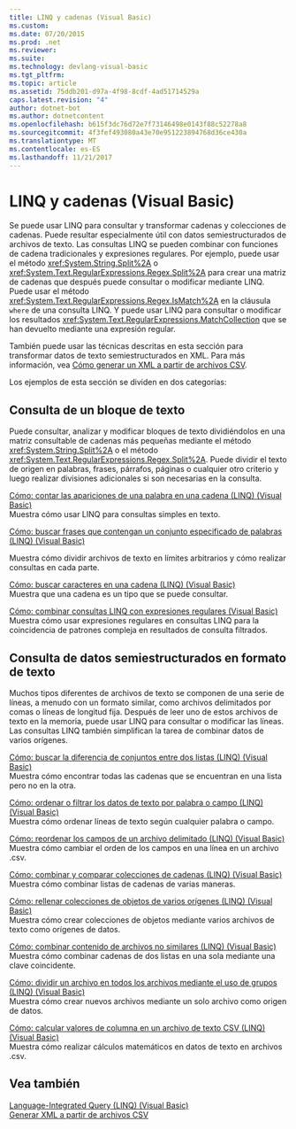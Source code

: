 ```yaml
---
title: LINQ y cadenas (Visual Basic)
ms.custom: 
ms.date: 07/20/2015
ms.prod: .net
ms.reviewer: 
ms.suite: 
ms.technology: devlang-visual-basic
ms.tgt_pltfrm: 
ms.topic: article
ms.assetid: 75ddb201-d97a-4f98-8cdf-4ad51714529a
caps.latest.revision: "4"
author: dotnet-bot
ms.author: dotnetcontent
ms.openlocfilehash: b615f3dc76d72e7f73146498e0143f88c52278a8
ms.sourcegitcommit: 4f3fef493080a43e70e951223894768d36ce430a
ms.translationtype: MT
ms.contentlocale: es-ES
ms.lasthandoff: 11/21/2017
---
```

# <a name="linq-and-strings-visual-basic"></a>LINQ y cadenas (Visual Basic)
Se puede usar LINQ para consultar y transformar cadenas y colecciones de cadenas. Puede resultar especialmente útil con datos semiestructurados de archivos de texto. Las consultas LINQ se pueden combinar con funciones de cadena tradicionales y expresiones regulares. Por ejemplo, puede usar el método <xref:System.String.Split%2A> o <xref:System.Text.RegularExpressions.Regex.Split%2A> para crear una matriz de cadenas que después puede consultar o modificar mediante LINQ. Puede usar el método <xref:System.Text.RegularExpressions.Regex.IsMatch%2A> en la cláusula `where` de una consulta LINQ. Y puede usar LINQ para consultar o modificar los resultados <xref:System.Text.RegularExpressions.MatchCollection> que se han devuelto mediante una expresión regular.  
  
 También puede usar las técnicas descritas en esta sección para transformar datos de texto semiestructurados en XML. Para más información, vea [Cómo generar un XML a partir de archivos CSV](how-to-generate-xml-from-csv-files.md).  
  
 Los ejemplos de esta sección se dividen en dos categorías:  
  
## <a name="querying-a-block-of-text"></a>Consulta de un bloque de texto  
 Puede consultar, analizar y modificar bloques de texto dividiéndolos en una matriz consultable de cadenas más pequeñas mediante el método <xref:System.String.Split%2A> o el método <xref:System.Text.RegularExpressions.Regex.Split%2A>. Puede dividir el texto de origen en palabras, frases, párrafos, páginas o cualquier otro criterio y luego realizar divisiones adicionales si son necesarias en la consulta.  
  
 [Cómo: contar las apariciones de una palabra en una cadena (LINQ) (Visual Basic)](how-to-count-occurrences-of-a-word-in-a-string-linq.md)  
 Muestra cómo usar LINQ para consultas simples en texto.  
  
 [Cómo: buscar frases que contengan un conjunto especificado de palabras (LINQ) (Visual Basic)](how-to-query-for-sentences-that-contain-a-specified-set-of-words.md)

 Muestra cómo dividir archivos de texto en límites arbitrarios y cómo realizar consultas en cada parte.  
  
 [Cómo: buscar caracteres en una cadena (LINQ) (Visual Basic)](how-to-query-for-characters-in-a-string-linq.md)  
 Muestra que una cadena es un tipo que se puede consultar.  
  
 [Cómo: combinar consultas LINQ con expresiones regulares (Visual Basic)](how-to-combine-linq-queries-with-regular-expressions.md)  
 Muestra cómo usar expresiones regulares en consultas LINQ para la coincidencia de patrones compleja en resultados de consulta filtrados.  
  
## <a name="querying-semi-structured-data-in-text-format"></a>Consulta de datos semiestructurados en formato de texto  
 Muchos tipos diferentes de archivos de texto se componen de una serie de líneas, a menudo con un formato similar, como archivos delimitados por comas o líneas de longitud fija. Después de leer uno de estos archivos de texto en la memoria, puede usar LINQ para consultar o modificar las líneas. Las consultas LINQ también simplifican la tarea de combinar datos de varios orígenes.  
  
 [Cómo: buscar la diferencia de conjuntos entre dos listas (LINQ) (Visual Basic)](how-to-find-the-set-difference-between-two-lists-linq.md)  
 Muestra cómo encontrar todas las cadenas que se encuentran en una lista pero no en la otra.  
  
 [Cómo: ordenar o filtrar los datos de texto por palabra o campo (LINQ) (Visual Basic)](how-to-sort-or-filter-text-data-by-any-word-or-field-linq.md)  
 Muestra cómo ordenar líneas de texto según cualquier palabra o campo.  
  
 [Cómo: reordenar los campos de un archivo delimitado (LINQ) (Visual Basic)](how-to-reorder-the-fields-of-a-delimited-file.md)  
 Muestra cómo cambiar el orden de los campos en una línea en un archivo .csv.  
  
 [Cómo: combinar y comparar colecciones de cadenas (LINQ) (Visual Basic)](how-to-combine-and-compare-string-collections-linq.md)  
 Muestra cómo combinar listas de cadenas de varias maneras.  
  
 [Cómo: rellenar colecciones de objetos de varios orígenes (LINQ) (Visual Basic)](how-to-populate-object-collections-from-multiple-sources-linq.md)  
 Muestra cómo crear colecciones de objetos mediante varios archivos de texto como orígenes de datos.  
  
 [Cómo: combinar contenido de archivos no similares (LINQ) (Visual Basic)](how-to-join-content-from-dissimilar-files-linq.md)  
 Muestra cómo combinar cadenas de dos listas en una sola mediante una clave coincidente.  
  
 [Cómo: dividir un archivo en todos los archivos mediante el uso de grupos (LINQ) (Visual Basic)](how-to-split-a-file-into-many-files-by-using-groups-linq.md)  
 Muestra cómo crear nuevos archivos mediante un solo archivo como origen de datos.  
  
 [Cómo: calcular valores de columna en un archivo de texto CSV (LINQ) (Visual Basic)](how-to-compute-column-values-in-a-csv-text-file-linq.md)  
 Muestra cómo realizar cálculos matemáticos en datos de texto en archivos .csv.  
  
## <a name="see-also"></a>Vea también  
 [Language-Integrated Query (LINQ) (Visual Basic)](index.md)  
 [Generar XML a partir de archivos CSV](how-to-generate-xml-from-csv-files.md)

